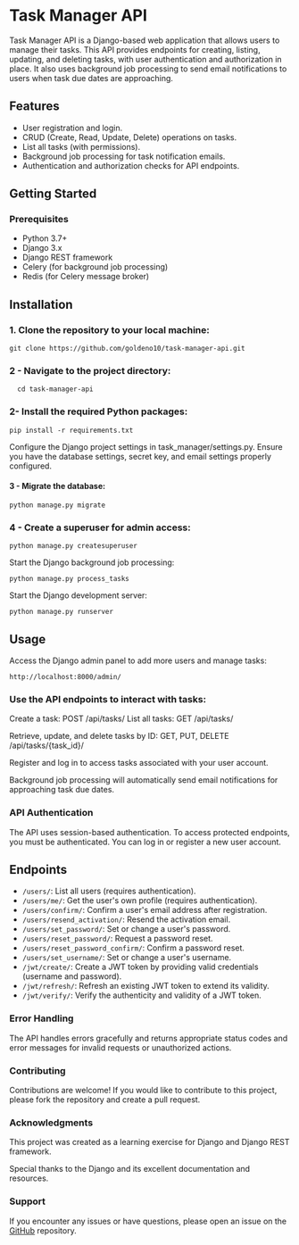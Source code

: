 # Task Manager API

Task Manager API is a Django-based web application that allows users to manage their tasks. This API provides endpoints for creating, listing, updating, and deleting tasks, with user authentication and authorization in place. It also uses background job processing to send email notifications to users when task due dates are approaching.

## Features

- User registration and login.
- CRUD (Create, Read, Update, Delete) operations on tasks.
- List all tasks (with permissions).
- Background job processing for task notification emails.
- Authentication and authorization checks for API endpoints.

## Getting Started

### Prerequisites

- Python 3.7+
- Django 3.x
- Django REST framework
- Celery (for background job processing)
- Redis (for Celery message broker)

## Installation

### 1. Clone the repository to your local machine:

   ```
   git clone https://github.com/goldeno10/task-manager-api.git
   ```
### 2 - Navigate to the project directory:

   ```
     cd task-manager-api
   ```
### 2- Install the required Python packages:
```
pip install -r requirements.txt
```
Configure the Django project settings in task_manager/settings.py. Ensure you have the database settings, secret key, and email settings properly configured.

#### 3 - Migrate the database:
```
python manage.py migrate
```
### 4 - Create a superuser for admin access:
```
python manage.py createsuperuser
```
Start the Django background job processing:
   ```
   python manage.py process_tasks
   ```

Start the Django development server:
   ```
   python manage.py runserver
   ```

## Usage
Access the Django admin panel to add more users and manage tasks:
   ```
   http://localhost:8000/admin/
   ```
### Use the API endpoints to interact with tasks:

Create a task: POST /api/tasks/
List all tasks: GET /api/tasks/

Retrieve, update, and delete tasks by ID: GET, PUT, DELETE /api/tasks/{task_id}/

Register and log in to access tasks associated with your user account.

Background job processing will automatically send email notifications for approaching task due dates.

### API Authentication
The API uses session-based authentication. To access protected endpoints, you must be authenticated. You can log in or register a new user account.
## Endpoints

- `/users/`: List all users (requires authentication).
- `/users/me/`: Get the user's own profile (requires authentication).
- `/users/confirm/`: Confirm a user's email address after registration.
- `/users/resend_activation/`: Resend the activation email.
- `/users/set_password/`: Set or change a user's password.
- `/users/reset_password/`: Request a password reset.
- `/users/reset_password_confirm/`: Confirm a password reset.
- `/users/set_username/`: Set or change a user's username.
- `/jwt/create/`: Create a JWT token by providing valid credentials (username and password).
- `/jwt/refresh/`: Refresh an existing JWT token to extend its validity.
- `/jwt/verify/`: Verify the authenticity and validity of a JWT token.

### Error Handling
The API handles errors gracefully and returns appropriate status codes and error messages for invalid requests or unauthorized actions.

### Contributing
Contributions are welcome! If you would like to contribute to this project, please fork the repository and create a pull request.

### Acknowledgments
This project was created as a learning exercise for Django and Django REST framework.

Special thanks to the Django and its excellent documentation and resources.

### Support
If you encounter any issues or have questions, please open an issue on the [GitHub](https://github.com/Goldeno10/task-manager-api/issues) repository.

